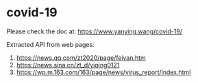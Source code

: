 covid-19
========

Please check the doc at:
https://www.yanying.wang/covid-19/

Extracted API from web pages:
1. https://news.qq.com/zt2020/page/feiyan.htm
2. https://news.sina.cn/zt_d/yiqing0121
3. https://wp.m.163.com/163/page/news/virus_report/index.html
